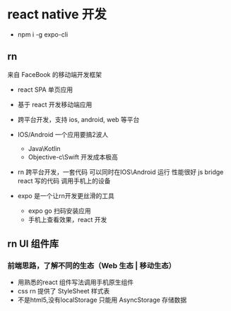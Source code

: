 # react native 开发 

- npm i -g expo-cli 

## rn
来自 FaceBook 的移动端开发框架
- react SPA 单页应用
- 基于 react 开发移动端应用
- 跨平台开发，支持 ios, android, web 等平台
- IOS/Android  一个应用要搞2波人
  - Java\Kotlin
  - Objective-c\Swift 
  开发成本极高
- rn 跨平台开发，一套代码 可以同时在IOS\Android 运行
  性能很好 
  js bridge  react 写的代码 调用手机上的设备 

- expo 是一个让rn开发更丝滑的工具
  - expo go 扫码安装应用
  - 手机上查看效果，react 开发

## rn UI 组件库
  ### 前端思路，了解不同的生态（Web 生态 | 移动生态）
  - 用熟悉的react 组件写法调用手机原生组件
  - css rn 提供了 StyleSheet 样式表  
  - 不是html5,没有localStorage  只能用 AsyncStorage 存储数据
